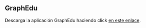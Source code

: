 ## GraphEdu

Descarga la aplicación GraphEdu haciendo click [en este enlace](https://github.com/amogalla/GraphEdu2022/releases/download/GraphEdu/main.exe).

